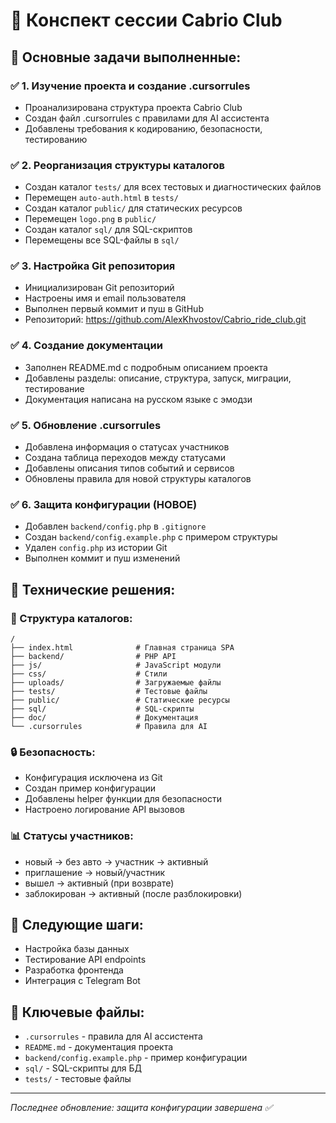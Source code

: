 # 📝 Конспект сессии Cabrio Club

## 🎯 Основные задачи выполненные:

### ✅ 1. Изучение проекта и создание .cursorrules
- Проанализирована структура проекта Cabrio Club
- Создан файл .cursorrules с правилами для AI ассистента
- Добавлены требования к кодированию, безопасности, тестированию

### ✅ 2. Реорганизация структуры каталогов
- Создан каталог `tests/` для всех тестовых и диагностических файлов
- Перемещен `auto-auth.html` в `tests/`
- Создан каталог `public/` для статических ресурсов
- Перемещен `logo.png` в `public/`
- Создан каталог `sql/` для SQL-скриптов
- Перемещены все SQL-файлы в `sql/`

### ✅ 3. Настройка Git репозитория
- Инициализирован Git репозиторий
- Настроены имя и email пользователя
- Выполнен первый коммит и пуш в GitHub
- Репозиторий: https://github.com/AlexKhvostov/Cabrio_ride_club.git

### ✅ 4. Создание документации
- Заполнен README.md с подробным описанием проекта
- Добавлены разделы: описание, структура, запуск, миграции, тестирование
- Документация написана на русском языке с эмодзи

### ✅ 5. Обновление .cursorrules
- Добавлена информация о статусах участников
- Создана таблица переходов между статусами
- Добавлены описания типов событий и сервисов
- Обновлены правила для новой структуры каталогов

### ✅ 6. Защита конфигурации (НОВОЕ)
- Добавлен `backend/config.php` в `.gitignore`
- Создан `backend/config.example.php` с примером структуры
- Удален `config.php` из истории Git
- Выполнен коммит и пуш изменений

## 🔧 Технические решения:

### 📁 Структура каталогов:
```
/
├── index.html              # Главная страница SPA
├── backend/                # PHP API
├── js/                     # JavaScript модули
├── css/                    # Стили
├── uploads/                # Загружаемые файлы
├── tests/                  # Тестовые файлы
├── public/                 # Статические ресурсы
├── sql/                    # SQL-скрипты
├── doc/                    # Документация
└── .cursorrules            # Правила для AI
```

### 🔒 Безопасность:
- Конфигурация исключена из Git
- Создан пример конфигурации
- Добавлены helper функции для безопасности
- Настроено логирование API вызовов

### 📊 Статусы участников:
- новый → без авто → участник → активный
- приглашение → новый/участник
- вышел → активный (при возврате)
- заблокирован → активный (после разблокировки)

## 🚀 Следующие шаги:
- Настройка базы данных
- Тестирование API endpoints
- Разработка фронтенда
- Интеграция с Telegram Bot

## 📝 Ключевые файлы:
- `.cursorrules` - правила для AI ассистента
- `README.md` - документация проекта
- `backend/config.example.php` - пример конфигурации
- `sql/` - SQL-скрипты для БД
- `tests/` - тестовые файлы

---
*Последнее обновление: защита конфигурации завершена ✅* 